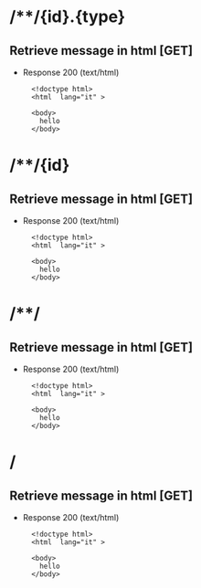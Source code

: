 # /**/{id}.{type}
## Retrieve message in html [GET]
+ Response 200 (text/html)

        <!doctype html>
        <html  lang="it" >

        <body>
          hello
        </body>


# /**/{id}
## Retrieve message in html [GET]
+ Response 200 (text/html)

        <!doctype html>
        <html  lang="it" >

        <body>
          hello
        </body>


# /**/
## Retrieve message in html [GET]
+ Response 200 (text/html)

        <!doctype html>
        <html  lang="it" >

        <body>
          hello
        </body>


# /
## Retrieve message in html [GET]
+ Response 200 (text/html)

        <!doctype html>
        <html  lang="it" >

        <body>
          hello
        </body>
